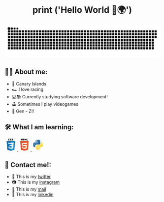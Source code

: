 <div align="center"><h1><b>print ('Hello World 👋🌍')</b></h1></div>

<div align="center"><img src="https://github.com/adrianhrb/adrianhrb/blob/output/github-contribution-grid-snake.svg"></div>


## **🙋‍♂️ About me:**
- 🌴 Canary Islands
- 🏎 I love racing
- 💻📚 Currently studying software development!
- 🕹 Sometimes I play videogames
- 🤖 Gen - Z!!  

## **🛠 What I am learning:**
<p align="left"> <a href="https://www.w3schools.com/css/" target="_blank" rel="noreferrer"> <img src="https://raw.githubusercontent.com/devicons/devicon/master/icons/css3/css3-original-wordmark.svg" alt="css3" width="40" height="40"/> </a> <a href="https://www.w3.org/html/" target="_blank" rel="noreferrer"> <img src="https://raw.githubusercontent.com/devicons/devicon/master/icons/html5/html5-original-wordmark.svg" alt="html5" width="40" height="40"/> </a> <a href="https://www.python.org" target="_blank" rel="noreferrer"> <img src="https://raw.githubusercontent.com/devicons/devicon/master/icons/python/python-original.svg" alt="python" width="40" height="40"/> </a> </p>  

## **📲 Contact me!:**
- 🐤 This is my [twitter](<https://twitter.com/adrianhrbt>)
- 📷 This is my [instagram](<https://www.instagram.com/adrihrb/>)  
- 📩 This is my [mail](<adrian.herrera.br@gmail.com>)  
- 💼 This is my [linkedin](<https://www.linkedin.com/in/adri%C3%A1n-herrera-brito-033699235/>)
